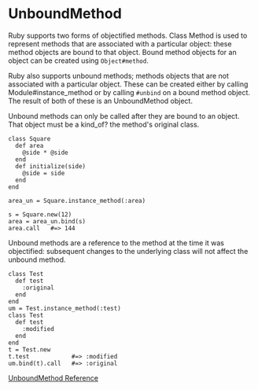 # UnboundMethod

Ruby supports two forms of objectified methods. Class Method is used to
represent methods that are associated with a particular object: these method
objects are bound to that object. Bound method objects for an object can be
created using `Object#method`.

Ruby also supports unbound methods; methods objects that are not associated
with a particular object. These can be created either by calling
Module#instance_method or by calling `#unbind` on a bound method object. The
result of both of these is an UnboundMethod object.

Unbound methods can only be called after they are bound to an object. That
object must be a kind_of? the method's original class.

    class Square
      def area
        @side * @side
      end
      def initialize(side)
        @side = side
      end
    end

    area_un = Square.instance_method(:area)

    s = Square.new(12)
    area = area_un.bind(s)
    area.call   #=> 144

Unbound methods are a reference to the method at the time it was objectified:
subsequent changes to the underlying class will not affect the unbound method.

    class Test
      def test
        :original
      end
    end
    um = Test.instance_method(:test)
    class Test
      def test
        :modified
      end
    end
    t = Test.new
    t.test            #=> :modified
    um.bind(t).call   #=> :original

[UnboundMethod Reference](https://ruby-doc.org/core-2.7.0/UnboundMethod.html)